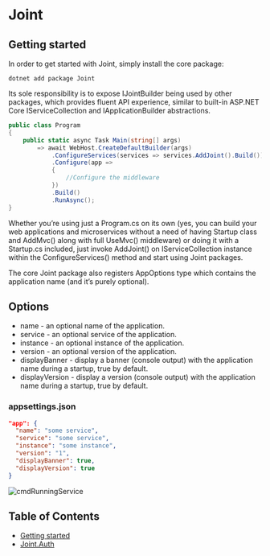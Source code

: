 # Joint

## Getting started

In order to get started with Joint, simply install the core package:

```
dotnet add package Joint
```

Its sole responsibility is to expose IJointBuilder being used by other packages, which provides fluent API experience, similar to built-in ASP.NET Core IServiceCollection and IApplicationBuilder abstractions.

```c#
public class Program
{
    public static async Task Main(string[] args)
        => await WebHost.CreateDefaultBuilder(args)
            .ConfigureServices(services => services.AddJoint().Build())
            .Configure(app =>
            {
                //Configure the middleware
            })
            .Build()
            .RunAsync();
}
```

Whether you’re using just a Program.cs on its own (yes, you can build your web applications and microservices without a need of having Startup class and AddMvc() along with full UseMvc() middleware) or doing it with a Startup.cs included, just invoke AddJoint() on IServiceCollection instance within the ConfigureServices() method and start using Joint packages.

The core Joint package also registers AppOptions type which contains the application name (and it’s purely optional).

## Options

- name - an optional name of the application.
- service - an optional service of the application.
- instance - an optional instance of the application.
- version - an optional version of the application.
- displayBanner - display a banner (console output) with the application name during a startup, true by default.
- displayVersion - display a version (console output) with the application name during a startup, true by default.

### appsettings.json

```json
"app": {
  "name": "some service",
  "service": "some service",
  "instance": "some instance",
  "version": "1",
  "displayBanner": true,
  "displayVersion": true
}
```

![cmdRunningService][image1]

## Table of Contents
- [Getting started](#getting-started)
- [Joint.Auth](/src/Joint.Auth)

[image1]: https://github.com/flapek/Joint/blob/develop/Resources/cmdRunningService.png